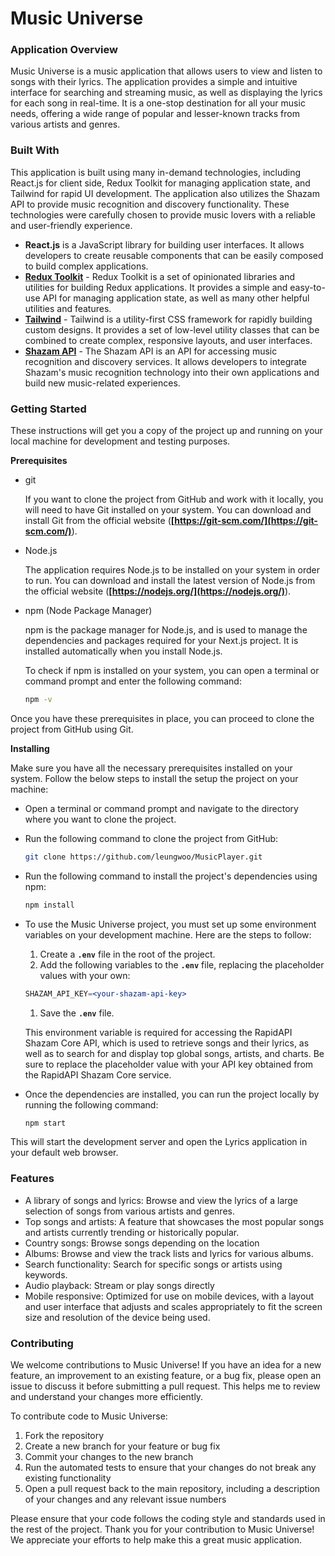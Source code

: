 # Music Universe

### Application Overview

Music Universe is a music application that allows users to view and listen to songs with their lyrics. The application provides a simple and intuitive interface for searching and streaming music, as well as displaying the lyrics for each song in real-time. It is a one-stop destination for all your music needs, offering a wide range of popular and lesser-known tracks from various artists and genres.

### Built With

This application is built using many in-demand technologies, including React.js for client side, Redux Toolkit for managing application state, and Tailwind for rapid UI development. The application also utilizes the Shazam API to provide music recognition and discovery functionality. These technologies were carefully chosen to provide music lovers with a reliable and user-friendly experience.

- **React.js** is a JavaScript library for building user interfaces. It allows developers to create reusable components that can be easily composed to build complex applications.
- **[Redux Toolkit](https://redux-toolkit.js.org/)** - Redux Toolkit is a set of opinionated libraries and utilities for building Redux applications. It provides a simple and easy-to-use API for managing application state, as well as many other helpful utilities and features.
- **[Tailwind](https://tailwindcss.com/)** - Tailwind is a utility-first CSS framework for rapidly building custom designs. It provides a set of low-level utility classes that can be combined to create complex, responsive layouts, and user interfaces.
- **[Shazam API](https://rapidapi.com/tipsters/api/shazam-core/)** - The Shazam API is an API for accessing music recognition and discovery services. It allows developers to integrate Shazam's music recognition technology into their own applications and build new music-related experiences.

### **Getting Started**

These instructions will get you a copy of the project up and running on your local machine for development and testing purposes. 

****Prerequisites****

- git
    
    If you want to clone the project from GitHub and work with it locally, you will need to have Git installed on your system. You can download and install Git from the official website (**[https://git-scm.com/](https://git-scm.com/)**).
    
- Node.js
    
    The application requires Node.js to be installed on your system in order to run. You can download and install the latest version of Node.js from the official website (**[https://nodejs.org/](https://nodejs.org/)**).
    
- npm (Node Package Manager)
    
    npm is the package manager for Node.js, and is used to manage the dependencies and packages required for your Next.js project. It is installed automatically when you install Node.js.
    
    To check if npm is installed on your system, you can open a terminal or command prompt and enter the following command:
    
    ```bash
    npm -v
    ```
    

Once you have these prerequisites in place, you can proceed to clone the project from GitHub using Git.

****Installing****

Make sure you have all the necessary prerequisites installed on your system. Follow the below steps to install the setup the project on your machine:

- Open a terminal or command prompt and navigate to the directory where you want to clone the project.
- Run the following command to clone the project from GitHub:
    
    ```bash
    git clone https://github.com/leungwoo/MusicPlayer.git
    ```
    
- Run the following command to install the project's dependencies using npm:
    
    ```bash
    npm install
    ```
    
- To use the Music Universe project, you must set up some environment variables on your development machine. Here are the steps to follow:
    1. Create a **`.env`** file in the root of the project.
    2. Add the following variables to the **`.env`** file, replacing the placeholder values with your own:
    
    ```jsx
    SHAZAM_API_KEY=<your-shazam-api-key>
    ```
    
    1. Save the **`.env`** file.
    
    This environment variable is required for accessing the RapidAPI Shazam Core API, which is used to retrieve songs and their lyrics, as well as to search for and display top global songs, artists, and charts. Be sure to replace the placeholder value with your API key obtained from the RapidAPI Shazam Core service.
    
- Once the dependencies are installed, you can run the project locally by running the following command:
    
    ```bash
    npm start
    ```
    

This will start the development server and open the Lyrics application in your default web browser.

### Features

- A library of songs and lyrics: Browse and view the lyrics of a large selection of songs from various artists and genres.
- Top songs and artists: A feature that showcases the most popular songs and artists currently trending or historically popular.
- Country songs: Browse songs depending on the location
- Albums: Browse and view the track lists and lyrics for various albums.
- Search functionality: Search for specific songs or artists using keywords.
- Audio playback: Stream or play songs directly
- Mobile responsive: Optimized for use on mobile devices, with a layout and user interface that adjusts and scales appropriately to fit the screen size and resolution of the device being used.

### Contributing

We welcome contributions to Music Universe! If you have an idea for a new feature, an improvement to an existing feature, or a bug fix, please open an issue to discuss it before submitting a pull request. This helps me to review and understand your changes more efficiently.

To contribute code to Music Universe:

1. Fork the repository
2. Create a new branch for your feature or bug fix
3. Commit your changes to the new branch
4. Run the automated tests to ensure that your changes do not break any existing functionality
5. Open a pull request back to the main repository, including a description of your changes and any relevant issue numbers

Please ensure that your code follows the coding style and standards used in the rest of the project. Thank you for your contribution to Music Universe! We appreciate your efforts to help make this a great music application.

